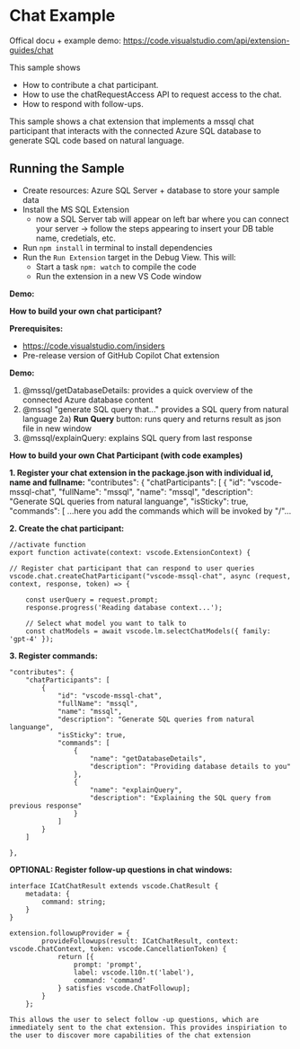 # Chat Example

Offical docu + example demo: https://code.visualstudio.com/api/extension-guides/chat

This sample shows

- How to contribute a chat participant.
- How to use the chatRequestAccess API to request access to the chat.
- How to respond with follow-ups.


This sample shows a chat extension that implements a mssql chat participant that interacts with the connected Azure SQL database to generate SQL code based on natural language.

## Running the Sample

- Create resources: Azure SQL Server + database to store your sample data
- Install the MS SQL Extension
	- now a SQL Server tab will appear on left bar where you can connect your server
	-> follow the steps appearing to insert your DB table name, credetials, etc.
- Run `npm install` in terminal to install dependencies
- Run the `Run Extension` target in the Debug View. This will:
	- Start a task `npm: watch` to compile the code
	- Run the extension in a new VS Code window

**Demo:**

**How to build your own chat participant?**

**Prerequisites:**
- https://code.visualstudio.com/insiders
- Pre-release version of GitHub Copilot Chat extension

**Demo:**
1. @mssql/getDatabaseDetails: provides a quick overview of the connected Azure database content
2. @mssql "generate SQL query that..." provides a SQL query from natural language
   2a) **Run Query** button: runs query and returns result as json file in new window
3. @mssql/explainQuery: explains SQL query from last response


**How to build your own Chat Participant (with code examples)**

**1. Register your chat extension in the package.json with individual id, name and fullname:**
	"contributes": {
			"chatParticipants": [
				{
					"id": "vscode-mssql-chat",
					"fullName": "mssql",
					"name": "mssql",
					"description": "Generate SQL queries from natural languange",
					"isSticky": true,
					"commands": [
						...here you add the commands which will be invoked by "/"...

**2. Create the chat participant:**

	//activate function 
	export function activate(context: vscode.ExtensionContext) {

    // Register chat participant that can respond to user queries
    vscode.chat.createChatParticipant("vscode-mssql-chat", async (request, context, response, token) => {

        const userQuery = request.prompt;
        response.progress('Reading database context...');

        // Select what model you want to talk to
        const chatModels = await vscode.lm.selectChatModels({ family: 'gpt-4' });

**3. Register commands:**

	"contributes": {
        "chatParticipants": [
            {
                "id": "vscode-mssql-chat",
                "fullName": "mssql",
                "name": "mssql",
                "description": "Generate SQL queries from natural languange",
                "isSticky": true,
                "commands": [
                    {
                        "name": "getDatabaseDetails",
                        "description": "Providing database details to you"
                    },
                    {
                        "name": "explainQuery",
                        "description": "Explaining the SQL query from previous response"
                    }
                ]
            }
        ]
        
    },


**OPTIONAL: Register follow-up questions in chat windows:**

	interface ICatChatResult extends vscode.ChatResult {
		metadata: {
			command: string;
		}
	}	

	extension.followupProvider = {
			provideFollowups(result: ICatChatResult, context: vscode.ChatContext, token: vscode.CancellationToken) {
				return [{
					prompt: 'prompt',
					label: vscode.l10n.t('label'),
					command: 'command'
				} satisfies vscode.ChatFollowup];
			}
		};

	This allows the user to select follow -up questions, which are immediately sent to the chat extension. This provides inspiriation to the user to discover more capabilities of the chat extension
